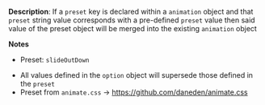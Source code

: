 __Description__: If a `preset` key is declared within a `animation` object and that `preset` string value corresponds with a pre-defined `preset` value then said value of the preset object will be merged into the existing `animation` object

__Notes__

+ Preset: `slideOutDown`
- All values defined in the `option` object will supersede those defined in the `preset`
- Preset from `animate.css` -> https://github.com/daneden/animate.css